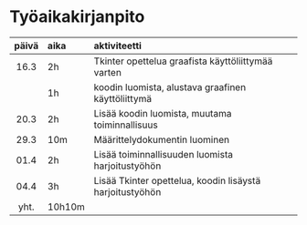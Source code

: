 # Työaikakirjanpito

| päivä | aika | aktiviteetti  |
| :----:|:-----| :-----|
| 16.3  | 2h   | Tkinter opettelua graafista käyttöliittymää varten |
|       | 1h   | koodin luomista, alustava graafinen käyttöliittymä |
| 20.3  | 2h   | Lisää koodin luomista, muutama toiminnallisuus |
| 29.3  | 10m  | Määrittelydokumentin luominen
| 01.4  | 2h   | Lisää toiminnallisuuden luomista harjoitustyöhön
| 04.4  | 3h   | Lisää Tkinter opettelua, koodin lisäystä harjoitustyöhön
| yht.  |10h10m| 
